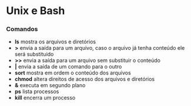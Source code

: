 # Unix e Bash

### Comandos

- **ls** mostra os arquivos e diretórios
- **>** envia a saída para um arquivo, caso o arquivo já tenha conteúdo ele será substituido
- **>>** envia a saída para um arquivo sem substituir o conteúdo
- **|** envia a saída de um comando para o outro
- **sort** mostra em ordem o conteúdo dos arquivos
- **chmod** altera direitos de acesso dos arquivos e diretórios
- **&** executa em segundo plano
- **ps** lista processos
- **kill** encerra um processo

